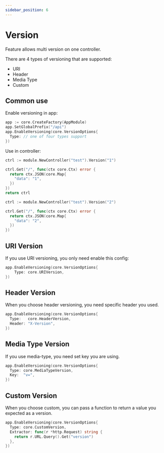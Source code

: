 ```yaml
---
sidebar_position: 6
---
```


# Version

Feature allows multi version on one controller.

There are 4 types of versioning that are supported:
- URI
- Header
- Media Type
- Custom

## Common use

Enable versioning in app:

```go
app := core.CreateFactory(AppModule)
app.SetGlobalPrefix("/api")
app.EnableVersioning(core.VersionOptions{
  Type: // one of four types support
})
```

Use in controller:

```go
ctrl := module.NewController("test").Version("1")

ctrl.Get("/", func(ctx core.Ctx) error {
  return ctx.JSON(core.Map{
    "data": "1",
  })
})
return ctrl
```

```go
ctrl := module.NewController("test").Version("2")

ctrl.Get("/", func(ctx core.Ctx) error {
  return ctx.JSON(core.Map{
    "data": "2",
  })
})
```

## URI Version

If you use URI versioning, you only need enable this config:

```go
app.EnableVersioning(core.VersionOptions{
	Type: core.URIVersion,
})
```

## Header Version

When you choose header versioning, you need specific header you used.

```go
app.EnableVersioning(core.VersionOptions{
  Type:   core.HeaderVersion,
  Header: "X-Version", 
})
```

## Media Type Version

If you use media-type, you need set key you are using.

```go
app.EnableVersioning(core.VersionOptions{
  Type: core.MediaTypeVersion,
  Key:  "v=",
})
```

## Custom Version

When you choose custom, you can pass a function to return a value you expected as a version.

```go
app.EnableVersioning(core.VersionOptions{
  Type: core.CustomVersion,
  Extractor: func(r *http.Request) string {
    return r.URL.Query().Get("version")
  },
})
```